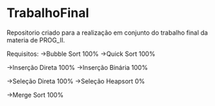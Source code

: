 # TrabalhoFinal
Repositorio criado para a realização em conjunto do trabalho final da materia de PROG_II. 

Requisitos:
->Bubble Sort  100%
->Quick Sort   100%

->Inserção Direta  100%
->Inserção Binária 100%

->Seleção Direta  100%
->Seleção Heapsort  0%

->Merge Sort  100%
